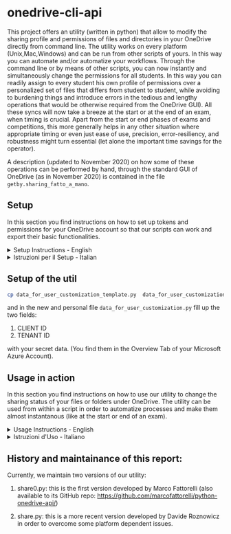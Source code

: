 # onedrive-cli-api

This project offers an utility (written in python) that allow to modify the sharing profile and permissions of files and directories in your OneDrive directly from command line. The utility works on every platform (Unix,Mac,Windows) and can be run from other scripts of yours. In this way you can automate and/or automatize your workflows. Through the command line or by means of other scripts, you can now instantly and simultaneously change the permissions for all students. In this way you can readily assign to every student his own profile of permissions over a personalized set of files that differs from student to student, while avoiding to burdening things and introduce errors in the tedious and lengthy operations that would be otherwise required from the OneDrive GUI). All these syncs will now take a breeze at the start or at the end of an exam, when timing is crucial. Apart from the start or end phases of exams and competitions, this more generally helps in any other situation where appropriate timing or even just ease of use, precision, error-resiliency, and robustness might turn essential (let alone the important time savings for the operator).

A description (updated to November 2020) on how some of these operations can be performed by hand, through the standard GUI of OneDrive (as in November 2020) is contained in the file `getby.sharing_fatto_a_mano`.


## Setup

In this section you find instructions on how to set up tokens and permissions for your OneDrive account so that our scripts can work and export their basic functionalities.

<details><summary>Setup Instructions - English</summary>
</details>

<details><summary>Istruzioni per il Setup - Italian</summary>

I passi da compiere sono gli stessi a prescindere dalla piattaforma (Linux/Mac/Windows).

Per utilizzare propriamente il programma, servono due codici generati dal OneDriveManager di Microsoft Azure:

1. CLIENT ID
2. TENANT ID

Entrambe queste stringhe hanno il sequente formato:

    ????????-????-????-????-????????????

ossia constano di 4 campi separati dal carattere `-`. Ogni campo è una stringa di caratteri ciascuno dei quali è una cifra oppure un carattere inglese minuscolo. Le lunghezze dei campi sono: 8-4-4-4-12.

In [figura](figs/OverviewRegisteredApplication2.png) puoi vedere la schermata di OneDriveManager dove ti compaiono questi due codici (CLIENT ID e TENANT ID).

Per ottenere questi due codici, bisogna configurare un account CLIENT di Microsoft e poi configurare un TENANT. Dopodichè si può registrare una propria applicazione per autorizzarla ad agire sul proprio account OneDrive. Dobbiamo infatti autorizzare l'utility se vogliamo poterla utilizzare pr modificare i permessi di accesso ai nostri file su OneDrive.

Il sito Azure con della documentazione ufficiale sarebbe il seguente:

https://docs.microsoft.com/it-it/azure/active-directory/develop/quickstart-register-app

Ma esso si dilunga su alcune cose non di reale pertinenza per l'uso che abbiamo in mente noi: nel caso di docenti e studenti assumiamo che, per collegarsi utilmente tra di loro, siano tutti tenuti o comunque prediligano riferirsi agli account Microsoft ottenuti dall'istituzione di appartenenza. Si noti che quando questa scelta può essere adottata (o sono pochi i destinatari non coperti in questo modo), si ha poi spesso l'ulteriore benefit che gli indirizzi mail stessi (che da Azure vengono utilizzati a stregua di identificativi cui attribuire i permessi) possono essere automaticamente generati. 

In definitiva, la procedura da seguire per la prima fase (registrazione dell'app) può allora essere riassunta nella seguente:

1. Accedere al [portale di Azure](https://portal.azure.com/).

2. Si selezioni il proprio account Azure che fa capo all'istituzione di riferimento (questa procedura e questa utility possono essere utilizzate anche per ogni altro tuo account Azure, ma assumiamo qui che il lettore sia interessato a condividere con persone della propria istituzione, nel quale caso potrà quindi avvalersi della conoscenza implicita degli indirizzi mail (ad sempio, per gli studenti UniVR essi sono della forma <matricola>@studenti.univr.it). Consigliamo pertanto di procedere con l'account dell'istituzione.

3. Cercare e selezionare Azure Active Directory.

4. In Gestisci selezionare Registrazioni app > Nuova registrazione.

5. Immettere un nome qualsiasi (negli screenshots offerti d'esempio abbiamo inserito "nomeAcasaccio") per l'applicazione cui si intenda riservare delle autorizzazioni d'accesso. Questo sarà il nome che verrà utilizzato per segnalare gli accessi, e comunque potrai sempre modificarlo in un momento successivo. Inoltre, più registrazioni di app possono condividere lo stesso nome. E' invece l'ID applicazione (CLIENT ID) generato automaticamente a identificare in modo univoco l'app all'interno della piattaforma Azure. Inoltre è fondamentale settare sempre l'URI di reindirizzamento ad una pagina con lo stesso nome scelto per l'app, in modo da permettere all'applicazione di "raccogliere" il token generato e procedere. (Nel sostro caso l'URI sarebbe `https://nomeAcasaccio.com`)

6. Dal menù si selezioni la voce `API permissions` per settare i necessari permessi per l'applicazione. Ai nostri scopi basta assegnare i seguenti permessi (alcuni forse sono superflui):

```
Contacts.ReadWrite
Files.ReadWrite.All
People.Read
User.Read
User.ReadBasic.All
User.ReadWrite
email
openid
```

#### Other Permissions

You can of course set other permissions depending on your intended use.

Quindi prima di tutto provi a settare sia "URL pagina iniziale" che "Dominio dell'entita di pubblicazione"...ovviamente in maniera coerente con il suo nome dell'applicazione




[figura](figs/permissions_set.jpg)

Nota: Comunque, alla prima operazione che richiede un dato permesso tra quelli impostati sopra (o comunque dopo oltre 3600 secondi da ultimo utilizzo), Azure chiede conferma di accettazione della richiesta nella fase di reindirizzamento al browser). 

Nota: da Windows (sia da cmd che da IDE, ad esempio da PyCharm), Linux (da terminale shell bash) o da Mac (da terminale shell zsh) il funzionamento è lo stesso, sia per predisporre la configurazione del client e la registrazione dell'app che per lanciare l'utility python.


</details>

## Setup of the util

```bash
cp data_for_user_customization_template.py  data_for_user_customization.py
```
and in the new and personal file `data_for_user_customization.py` fill up the two fields:

1. CLIENT ID
2. TENANT ID

with your secret data. (You find them in the Overview Tab of your Microsoft Azure Account).


## Usage in action

In this section you find instructions on how to use our utility to change the sharing status of your files or folders under OneDrive. The utility can be used from within a script in order to automatize processes and make them almost instantanous (like at the start or end of an exam).

<details><summary>Usage Instructions - English</summary>
</details>

<details><summary>Istruzioni d'Uso - Italiano</summary>
Dopo aver effettuato il [Setup](#setup) e scaricati i pacchetti richiesti, l'utility funziona come segue:

<details><summary>1. immissione del comando da shell</summary>


Da shell scrivo:
```bash
python3 share.py file_da_condividere buon_indirizzo_mail_destinatario tipo_condivisione
```

file_da_condividere: nome di file o folder su tuo OneDrive di cui intendi alterare lo stato di condivisione (condividere/decondividere/condividere in altra modalità)

tipo_condivisione: specifica la modalità di condivisione da settare per quel particolare file o folder e per quel particolare destinatario. Le possibili specifiche sono come da seguente tabella:

| arg_val  | tipo di condivisione  |
|---:|:---|
|  r | solo lettura     |
|  w |  anche scrittura |

buon_indirizzo_mail_destinatario: deve essere un buon indirizzo mail nel senso che:

1. deve essere un indirizzo mail del destinatario (ovvio);

2. deve essere noto all'account OneDrive del destinatario, ossia associato al destinatario. 

Nel caso di membri (studenti, docenti, impiegati) di un ente/istituzione//azienda cui OneDrive è offerto dall'ente di appartenenza questi indirizzi saranno predeterminati nel formato e quindi automaticamente generabili.

Ad esempio, nel caso di studenti UniVR potrai indifferentemente usare:

    VR??????@studenti.univr.it

oppure

    id??????@studenti.univr.it

</details>

Nota: il codice che scompare all'improvviso, si può reperire tornando al terminale subito dopo esser stati reindirizzati all'autenticazione web (oppure tornando alla console dell'IDE da cui si è lanciato il programma).


<details><summary>2. generazione del token</summary>

Dopo aver verificato la corrispondenza tra CLIENT_ID, TENANT_ID forniti, l'applicazione riesce a entrare in funzione e viene generato un token. Questo token viene salvato nel file `token.json` e permette di interagire con l'API di OneDrive (e quindi spostare, e inviare/condividere file) per 3600 secondi (ossia 100 minuti).

</details>

<details><summary>3. autorizzazione dall'account OneDrive</summary>

Sarai reindirizzato ad una pagina web dove si chiede di autorizzare l'app ad accedere ad uno specifico account OneDrive.

Dopo la vostra conferma, l'utility python esegue la sua consegna sfruttando l'API per condividere un file specificato con lo studente registrato a OneDrive con la mail specificata, ed attribuendo ad esso il permesso indicato (r=sola lettura, w=lettura e scrittura). Se il processo è andato a buon fine, su quel terminale compare riposta [200] o [201], e poi la conferma che il file è stato inviato correttamente.

</details>

<details><summary>4. comunicazione allo studente (recipient del file)</summary>

Allo studente arriverà una mail in cui, dopo essersi autenticato con le credenziali universitarie, avrà accesso al file condiviso con la modalità read.

</details>


Nota: da Windows (sia da cmd che da IDE, ad esempio da PyCharm), Linux (da terminale shell bash) o da Mac (da terminale shell zsh) il funzionamento è lo stesso, sia per predisporre la configurazione del client e la registrazione dell'app che per lanciare l'utility python.

Nota (solo privata): lo script `myshare.py` esemplifica l'uso. Esso contiene qualche commento in cui si evidenzia dove vadano inseriti i dati che è necessario specificare.


</details>

 
 
## History and maintainance of this report:

Currently, we maintain two versions of our utility:

 1. share0.py:  this is the first version developed by Marco Fattorelli (also available to its GitHub repo: https://github.com/marcofattorelli/python-onedrive-api/)

 2. share.py:  this is a more recent version developed by Davide Roznowicz in order to overcome some platform dependent issues.
